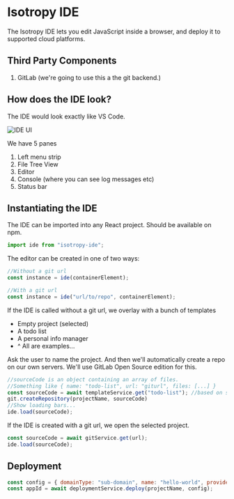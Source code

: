 # Isotropy IDE 

The Isotropy IDE lets you edit JavaScript inside a browser, and deploy it to supported cloud platforms.

## Third Party Components

1. GitLab (we're going to use this a the git backend.)
 

## How does the IDE look?

The IDE would look exactly like VS Code. 

<img alt="IDE UI" src="https://dl.dropboxusercontent.com/s/j1hab8h4fh9dkb7/IMG_20170910_114115_01.jpg" style="max-width: 800px" />

We have 5 panes
1. Left menu strip
2. File Tree View
3. Editor
4. Console (where you can see log messages etc)
5. Status bar

## Instantiating the IDE

The IDE can be imported into any React project. Should be available on npm.

```js
import ide from "isotropy-ide";
```

The editor can be created in one of two ways:

```js
//Without a git url
const instance = ide(containerElement);

//With a git url
const instance = ide("url/to/repo", containerElement);
```

If the IDE is called without a git url, we overlay with a bunch of templates
- Empty project (selected)
- A todo list
- A personal info manager
- ^ All are examples...

Ask the user to name the project. And then we'll automatically create a repo on our own servers.
We'll use GitLab Open Source edition for this. 

```js
//sourceCode is an object containing an array of files.
//Something like { name: "todo-list", url: "giturl", files: [...] }
const sourceCode = await templateService.get("todo-list"); //based on selection
git.createRepository(projectName, sourceCode)
//Show loading bars...
ide.load(sourceCode);
```
If the IDE is created with a git url, we open the selected project.

```js
const sourceCode = await gitService.get(url);
ide.load(sourceCode);
```

## Deployment

```js
const config = { domainType: "sub-domain", name: "hello-world", provider: "isotropy-lambda" };
const appId = await deploymentService.deploy(projectName, config);
```

